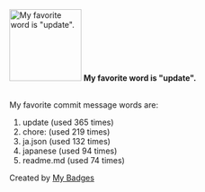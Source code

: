 <img src="https://my-badges.github.io/my-badges/favorite-word.png" alt="My favorite word is &quot;update&quot;." title="My favorite word is &quot;update&quot;." width="128">
<strong>My favorite word is &quot;update&quot;.</strong>
<br><br>

My favorite commit message words are:

1. update (used 365 times)
2. chore: (used 219 times)
3. ja.json (used 132 times)
4. japanese (used 94 times)
5. readme.md (used 74 times)


Created by <a href="https://github.com/my-badges/my-badges">My Badges</a>